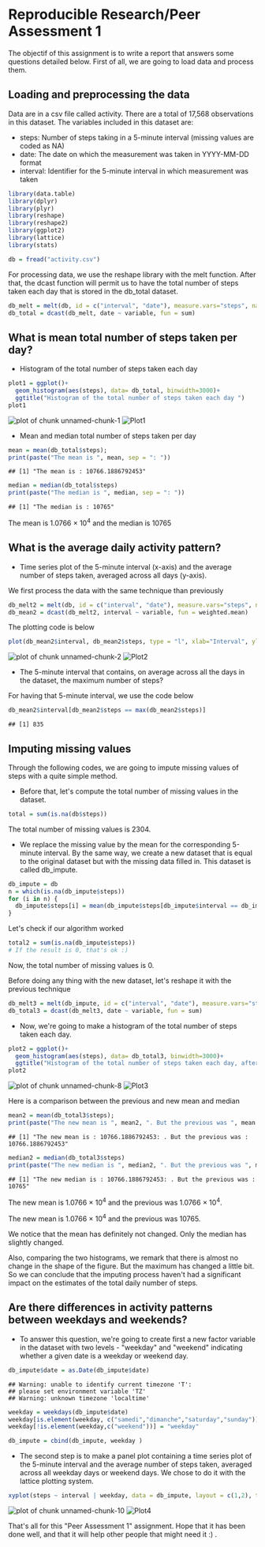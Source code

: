 Reproducible Research/Peer Assessment 1
========================================================

The objectif of this assignment is to  write a report that answers some questions detailed below. First of all, we are going to load data and process them.

## Loading and preprocessing the data
Data are in a csv file called activity. There are a total of 17,568 observations in this dataset. The variables included in this dataset are:
* steps: Number of steps taking in a 5-minute interval (missing values are coded as NA)
* date: The date on which the measurement was taken in YYYY-MM-DD format
* interval: Identifier for the 5-minute interval in which measurement was taken

```r
library(data.table)
library(dplyr)
library(plyr)
library(reshape)
library(reshape2)
library(ggplot2)
library(lattice)
library(stats)

db = fread("activity.csv")
```

For processing data, we use the reshape library with the melt function. After that, the dcast function will permit us to have the total number of steps taken each day that is stored in the db_total dataset.



```r
db_melt = melt(db, id = c("interval", "date"), measure.vars="steps", na.rm = T)
db_total = dcast(db_melt, date ~ variable, fun = sum)
```

## What is mean total number of steps taken per day?

* Histogram of the total number of steps taken each day


```r
plot1 = ggplot()+
  geom_histogram(aes(steps), data= db_total, binwidth=3000)+
  ggtitle("Histogram of the total number of steps taken each day ")
plot1
```

![plot of chunk unnamed-chunk-1](figure/unnamed-chunk-1.png) 
![Plot1](figure/unnamed-chunk-1.png) 
* Mean and median total number of steps taken per day


```r
mean = mean(db_total$steps);
print(paste("The mean is ", mean, sep = ": "))
```

```
## [1] "The mean is : 10766.1886792453"
```

```r
median = median(db_total$steps)
print(paste("The median is ", median, sep = ": "))
```

```
## [1] "The median is : 10765"
```

The mean is 1.0766 &times; 10<sup>4</sup> and the median is 10765
## What is the average daily activity pattern?

* Time series plot  of the 5-minute interval (x-axis) and the average number of steps taken, averaged across all days (y-axis).

We first process the data with the same technique than previously


```r
db_melt2 = melt(db, id = c("interval", "date"), measure.vars="steps", na.rm = T)
db_mean2 = dcast(db_melt2, interval ~ variable, fun = weighted.mean)
```
The plotting code is below


```r
plot(db_mean2$interval, db_mean2$steps, type = "l", xlab="Interval", ylab="average number of steps",main = "5-minute interval and average number of steps taken, averaged across all days" )
```

![plot of chunk unnamed-chunk-2](figure/unnamed-chunk-2.png) 
![Plot2](figure/unnamed-chunk-2.png) 
* The 5-minute interval that contains, on average across all the days in the dataset, the maximum number of steps?

For having that 5-minute interval, we use the code below


```r
db_mean2$interval[db_mean2$steps == max(db_mean2$steps)]
```

```
## [1] 835
```
## Imputing missing values
Through the following codes, we are going to impute missing values of steps with a 
quite simple method. 
* Before that, let's compute the total number of missing values in the dataset.


```r
total = sum(is.na(db$steps))
```
The total number of missing values is 2304.

* We replace the missing value by the mean for the corresponding 5-minute interval. By the same way, we create a new dataset that is equal to the original dataset but with the missing data filled in. This dataset is called db_impute.


```r
db_impute = db
n = which(is.na(db_impute$steps))
for (i in n) {
  db_impute$steps[i] = mean(db_impute$steps[db_impute$interval == db_impute$interval[i]], na.rm = T)  
}
```
Let's check if our algorithm worked


```r
total2 = sum(is.na(db_impute$steps))
# If the result is 0, that's ok :)
```
Now, the total number of missing values is 0. 

Before doing any thing with the new dataset, let's reshape it with the previous technique


```r
db_melt3 = melt(db_impute, id = c("interval", "date"), measure.vars="steps", na.rm = T)
db_total3 = dcast(db_melt3, date ~ variable, fun = sum)
```

* Now, we're going to make a histogram of the total number of steps taken each day.


```r
plot2 = ggplot()+
  geom_histogram(aes(steps), data= db_total3, binwidth=3000)+
  ggtitle("Histogram of the total number of steps taken each day, after imputation ")
plot2
```

![plot of chunk unnamed-chunk-8](figure/unnamed-chunk-8.png) 
![Plot3](figure/unnamed-chunk-8.png) 

Here is a comparison between the previous and new mean and median


```r
mean2 = mean(db_total3$steps);
print(paste("The new mean is ", mean2, ". But the previous was ", mean , sep = ": "))
```

```
## [1] "The new mean is : 10766.1886792453: . But the previous was : 10766.1886792453"
```

```r
median2 = median(db_total3$steps)
print(paste("The new median is ", median2, ". But the previous was ", median , sep = ": "))
```

```
## [1] "The new median is : 10766.1886792453: . But the previous was : 10765"
```
The new mean is 1.0766 &times; 10<sup>4</sup> and the previous was  1.0766 &times; 10<sup>4</sup>.

The new mean is 1.0766 &times; 10<sup>4</sup> and the previous was  10765.

We notice that the mean has definitely not changed. Only the median has slightly changed. 

Also, comparing the two histograms, we remark that there is almost no change in the shape of the figure. But the maximum has changed a little bit. So we can conclude that the imputing process haven't had a significant impact on the estimates of the total daily number of steps.

## Are there differences in activity patterns between weekdays and weekends?

* To answer this question, we're going to create first a new factor variable in the dataset with two levels - "weekday" and "weekend" indicating whether a given date is a weekday or weekend day.


```r
db_impute$date = as.Date(db_impute$date)
```

```
## Warning: unable to identify current timezone 'T':
## please set environment variable 'TZ'
## Warning: unknown timezone 'localtime'
```

```r
weekday = weekdays(db_impute$date)
weekday[is.element(weekday, c("samedi","dimanche","saturday","sunday"))] = "weekend"
weekday[!is.element(weekday,c("weekend"))] = "weekday"

db_impute = cbind(db_impute, weekday )
```

* The second step is to make a panel plot containing a time series plot of the 5-minute interval and the average number of steps taken, averaged across all weekday days or weekend days. We chose to do it with the lattice plotting system.


```r
xyplot(steps ~ interval | weekday, data = db_impute, layout = c(1,2), type="l",  xlab = "Interval", ylab = "Number of steps")
```

![plot of chunk unnamed-chunk-10](figure/unnamed-chunk-10.png) 
![Plot4](figure/unnamed-chunk-10.png) 

That's all for this "Peer Assessment 1" assignment. Hope that it has been done well, and that it will help other people that might need it :) .



